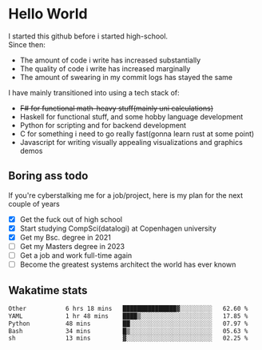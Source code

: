 # Hello World

I started this github before i started high-school.  
Since then:
- The amount of code i write has increased substantially
- The quality of code i write has increased marginally
- The amount of swearing in my commit logs has stayed the same

I have mainly transitioned into using a tech stack of:
- ~~F# for functional math-heavy stuff(mainly uni calculations)~~
- Haskell for functional stuff, and some hobby language development
- Python for scripting and for backend development
- C for something i need to go really fast(gonna learn rust at some point)
- Javascript for writing visually appealing visualizations and graphics demos

## Boring ass todo
If you're cyberstalking me for a job/project, here is my plan for the next couple of years
- [x] Get the fuck out of high school
- [x] Start studying CompSci(datalogi) at Copenhagen university
- [x] Get my Bsc. degree in 2021
- [ ] Get my Masters degree in 2023
- [ ] Get a job and work full-time again
- [ ] Become the greatest systems architect the world has ever known

## Wakatime stats
<!--START_SECTION:waka-->

```txt
Other           6 hrs 18 mins   ███████████████▓░░░░░░░░░   62.60 %
YAML            1 hr 48 mins    ████▒░░░░░░░░░░░░░░░░░░░░   17.85 %
Python          48 mins         ██░░░░░░░░░░░░░░░░░░░░░░░   07.97 %
Bash            34 mins         █▒░░░░░░░░░░░░░░░░░░░░░░░   05.63 %
sh              13 mins         ▓░░░░░░░░░░░░░░░░░░░░░░░░   02.25 %
```

<!--END_SECTION:waka-->
